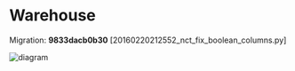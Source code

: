 # Warehouse

Migration: **9833dacb0b30** [20160220212552_nct_fix_boolean_columns.py]

![diagram](https://raw.githubusercontent.com/opentrials/scraper/master/files/warehouse.png)
